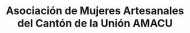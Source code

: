 ---
title: "Asociación de Mujeres Artesanales del Cantón de la Unión AMACU"
url: /san-rafael/asociacion-de-mujeres-artesanales-del-canton-de-la-union-amacu/
shop: artesanía
---